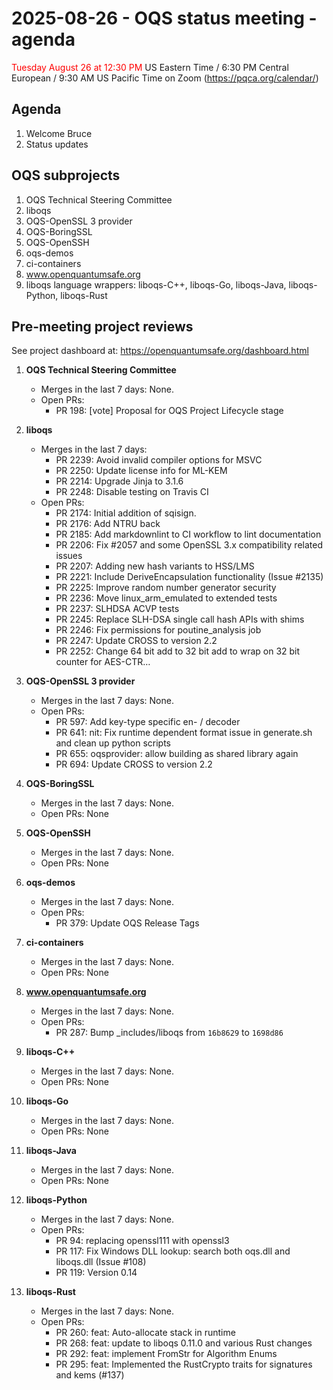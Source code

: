 # 2025-08-26 - OQS status meeting - agenda

<span style="color: red;"> Tuesday August 26 at 12:30 PM </span> US Eastern Time / 6:30 PM Central European / 9:30 AM US Pacific Time on Zoom (https://pqca.org/calendar/)

## Agenda

1. Welcome Bruce
2. Status updates

## OQS subprojects

1. OQS Technical Steering Committee
2. liboqs
3. OQS-OpenSSL 3 provider
4. OQS-BoringSSL
5. OQS-OpenSSH
6. oqs-demos
7. ci-containers
8. www.openquantumsafe.org
9. liboqs language wrappers: liboqs-C++, liboqs-Go, liboqs-Java, liboqs-Python, liboqs-Rust

## Pre-meeting project reviews

See project dashboard at: https://openquantumsafe.org/dashboard.html

1. **OQS Technical Steering Committee**


	- Merges in the last 7 days: None.
	- Open PRs:
		 - PR 198: [vote] Proposal for OQS Project Lifecycle stage


2. **liboqs**


	- Merges in the last 7 days:
		 - PR 2239: Avoid invalid compiler options for MSVC
		 - PR 2250: Update license info for ML-KEM
		 - PR 2214: Upgrade Jinja to 3.1.6
		 - PR 2248: Disable testing on Travis CI
	- Open PRs:
		 - PR 2174: Initial addition of sqisign.
		 - PR 2176: Add NTRU back
		 - PR 2185: Add markdownlint to CI workflow to lint documentation
		 - PR 2206: Fix #2057 and some OpenSSL 3.x compatibility related issues
		 - PR 2207: Adding new hash variants to HSS/LMS
		 - PR 2221: Include DeriveEncapsulation functionality (Issue #2135)
		 - PR 2225: Improve random number generator security
		 - PR 2236: Move linux\_arm\_emulated to extended tests
		 - PR 2237: SLHDSA ACVP tests
		 - PR 2245: Replace SLH-DSA single call hash APIs with shims
		 - PR 2246: Fix permissions for poutine\_analysis job
		 - PR 2247: Update CROSS to version 2.2
		 - PR 2252: Change 64 bit add to 32 bit add to wrap on 32 bit counter for AES-CTR…


3. **OQS-OpenSSL 3 provider**


	- Merges in the last 7 days: None.
	- Open PRs:
		 - PR 597: Add key-type specific en- / decoder
		 - PR 641: nit: Fix runtime dependent format issue in generate.sh and clean up python scripts
		 - PR 655: oqsprovider: allow building as shared library again
		 - PR 694: Update CROSS to version 2.2


4. **OQS-BoringSSL**


	- Merges in the last 7 days: None.
	- Open PRs: None


5. **OQS-OpenSSH**


	- Merges in the last 7 days: None.
	- Open PRs: None


6. **oqs-demos**


	- Merges in the last 7 days: None.
	- Open PRs:
		 - PR 379: Update OQS Release Tags 


7. **ci-containers**


	- Merges in the last 7 days: None.
	- Open PRs: None


8. **www.openquantumsafe.org**


	- Merges in the last 7 days: None.
	- Open PRs:
		 - PR 287: Bump \_includes/liboqs from `16b8629` to `1698d86`


9. **liboqs-C++**


	- Merges in the last 7 days: None.
	- Open PRs: None


10. **liboqs-Go**


	- Merges in the last 7 days: None.
	- Open PRs: None


11. **liboqs-Java**


	- Merges in the last 7 days: None.
	- Open PRs: None


12. **liboqs-Python**


	- Merges in the last 7 days: None.
	- Open PRs:
		 - PR 94: replacing openssl111 with openssl3
		 - PR 117: Fix Windows DLL lookup: search both oqs.dll and liboqs.dll (Issue #108)
		 - PR 119: Version 0.14


13. **liboqs-Rust**


	- Merges in the last 7 days: None.
	- Open PRs:
		 - PR 260: feat: Auto-allocate stack in runtime
		 - PR 268: feat: update to liboqs 0.11.0 and various Rust changes
		 - PR 292: feat: implement FromStr for Algorithm Enums
		 - PR 295: feat:  Implemented the RustCrypto traits for signatures and kems (#137)
